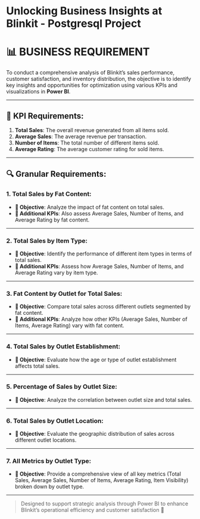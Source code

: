# Unlocking Business Insights at Blinkit - Postgresql Project
# 📊 BUSINESS REQUIREMENT

To conduct a comprehensive analysis of Blinkit’s sales performance, customer satisfaction, and inventory distribution, the objective is to identify key insights and opportunities for optimization using various KPIs and visualizations in **Power BI**.

---

## 🎯 KPI Requirements:

1. **Total Sales**: The overall revenue generated from all items sold.
2. **Average Sales**: The average revenue per transaction.
3. **Number of Items**: The total number of different items sold.
4. **Average Rating**: The average customer rating for sold items.

---

## 🔍 Granular Requirements:

### 1. Total Sales by Fat Content:
- **🎯 Objective**: Analyze the impact of fat content on total sales.
- **📌 Additional KPIs**: Also assess Average Sales, Number of Items, and Average Rating by fat content.

---

### 2. Total Sales by Item Type:
- **🎯 Objective**: Identify the performance of different item types in terms of total sales.
- **📌 Additional KPIs**: Assess how Average Sales, Number of Items, and Average Rating vary by item type.

---

### 3. Fat Content by Outlet for Total Sales:
- **🎯 Objective**: Compare total sales across different outlets segmented by fat content.
- **📌 Additional KPIs**: Analyze how other KPIs (Average Sales, Number of Items, Average Rating) vary with fat content.

---

### 4. Total Sales by Outlet Establishment:
- **🎯 Objective**: Evaluate how the age or type of outlet establishment affects total sales.

---

### 5. Percentage of Sales by Outlet Size:
- **🎯 Objective**: Analyze the correlation between outlet size and total sales.

---

### 6. Total Sales by Outlet Location:
- **🎯 Objective**: Evaluate the geographic distribution of sales across different outlet locations.

---

### 7. All Metrics by Outlet Type:
- **🎯 Objective**: Provide a comprehensive view of all key metrics (Total Sales, Average Sales, Number of Items, Average Rating, Item Visibility) broken down by outlet type.

---

> Designed to support strategic analysis through Power BI to enhance Blinkit’s operational efficiency and customer satisfaction 🚀
